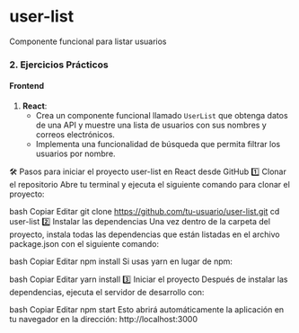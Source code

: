 # user-list
 Componente funcional para listar usuarios
### 2. Ejercicios Prácticos

#### Frontend

1. **React**:
   - Crea un componente funcional llamado `UserList` que obtenga datos de una API y muestre una lista de usuarios con sus nombres y correos electrónicos.
   - Implementa una funcionalidad de búsqueda que permita filtrar los usuarios por nombre.

🛠️ Pasos para iniciar el proyecto user-list en React desde GitHub
1️⃣ Clonar el repositorio
Abre tu terminal y ejecuta el siguiente comando para clonar el proyecto:

bash
Copiar
Editar
git clone https://github.com/tu-usuario/user-list.git
cd user-list
2️⃣ Instalar las dependencias
Una vez dentro de la carpeta del proyecto, instala todas las dependencias que están listadas en el archivo package.json con el siguiente comando:

bash
Copiar
Editar
npm install
Si usas yarn en lugar de npm:

bash
Copiar
Editar
yarn install
3️⃣ Iniciar el proyecto
Después de instalar las dependencias, ejecuta el servidor de desarrollo con:

bash
Copiar
Editar
npm start
Esto abrirá automáticamente la aplicación en tu navegador en la dirección:
http://localhost:3000
